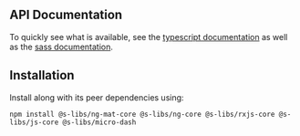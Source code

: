 ## API Documentation

To quickly see what is available, see the [typescript documentation](https://simontonsoftware.github.io/s-libs/ng-mat-core) as well as the [sass documentation](https://simontonsoftware.github.io/s-libs/ng-mat-core_sass).

## Installation

Install along with its peer dependencies using:

```shell script
npm install @s-libs/ng-mat-core @s-libs/ng-core @s-libs/rxjs-core @s-libs/js-core @s-libs/micro-dash
```
